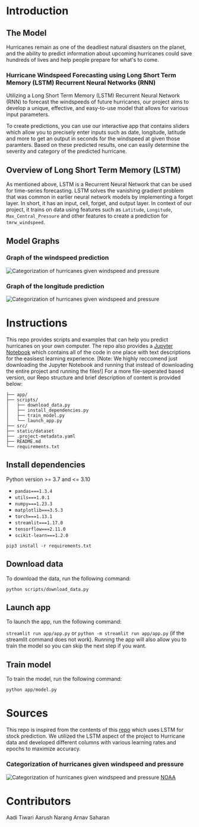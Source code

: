 # Introduction

## The Model

Hurricanes remain as one of the deadliest natural disasters on the planet, and the ability to predict information about upcoming hurricanes could save hundreds of lives and help people prepare for what's to come.

### Hurricane Windspeed Forecasting using Long Short Term Memory (LSTM) Recurrent Neural Networks (RNN)

Utilizing a Long Short Term Memory (LSTM) Recurrent Neural Network (RNN) to forecast the windspeeds of future hurricanes, our project aims to develop a unique, effective, and easy-to-use model that allows for various input parameters.

To create predictions, you can use our interactive app that contains sliders which allow you to precisely enter inputs such as date, longitude, latitude and more to get an output in seconds for the windspeed at given those paramters. Based on these predicted results, one can easily determine the severity and category of the predicted hurricane.

## Overview of Long Short Term Memory (LSTM)

As mentioned above, LSTM is a Recurrent Neural Network that can be used for time-series forecasting. LSTM solves the vanishing gradient problem that was common in earlier neural network models by implementing a forget layer. In short, it has an input, cell, forget, and output layer. In context of our project, it trains on data using features such as `Latitude`, `Longitude`, `Max_Central_Pressure` and other features to create a prediction for `tmrw_windspeed`.

## Model Graphs

### Graph of the windspeed prediction

![Categorization of hurricanes given windspeed and pressure](./assets/windspeedPredictionGraph.png)

### Graph of the longitude prediction

![Categorization of hurricanes given windspeed and pressure](./assets/windspeedPredictionGraph.png)


# Instructions

This repo provides scripts and examples that can help you predict hurricanes on your own computer. The repo also provides a [Jupyter Notebook](<https://github.com/AadiTiwar1/HurricanePredictionUsingLSTM/blob/main/src/HurricanePredictionDraft1%20(3).ipynb>) which contains all of the code in one place with text descriptions for the easisest learning experience. [Note: We highly reccomend just downloading the Jupyter Notebook and running that instead of downloading the entire project and running the files!] For a more file-seperated based version, our Repo structure and brief description of content is provided below:

```
├── app/
├── scripts/
│   ├── download_data.py
│   ├── install_dependencies.py
│   ├── train_model.py
│   └── launch_app.py
├── src/
├── static/dataset
├── .project-metadata.yaml
├── README.md
└── requirements.txt
```

## Install dependencies

Python version >= 3.7 and <= 3.10

- `pandas===1.3.4`
- `utils===1.0.1`
- `numpy===1.23.3`
- `matplotlib===3.5.3`
- `torch===1.13.1`
- `streamlit===1.17.0`
- `tensorflow===2.11.0`
- `scikit-learn===1.2.0`

`pip3 install -r requirements.txt`

## Download data

To download the data, run the following command:

`python scripts/download_data.py`

## Launch app

To launch the app, run the following command:

`streamlit run app/app.py` or `python -m streamlit run app/app.py` (if the streamlit command does not work).
Running the app will also allow you to train the model so you can skip the next step if you want.

## Train model

To train the model, run the following command:

`python app/model.py`

# Sources

This repo is inspired from the contents of this [repo](https://github.com/DikshantDulal/SoftServe_QLSTM) which uses LSTM for stock prediction. We utilized the LSTM aspect of the project to Hurricane data and developed different columns with various learning rates and epochs to maximize accuracy.

### Categorization of hurricanes given windspeed and pressure

![Categorization of hurricanes given windspeed and pressure](./assets/image.png)
[NOAA](https://www.ssd.noaa.gov/PS/TROP/CI-chart.html)


# Contributors

Aadi Tiwari
Aarush Narang
Arnav Saharan

